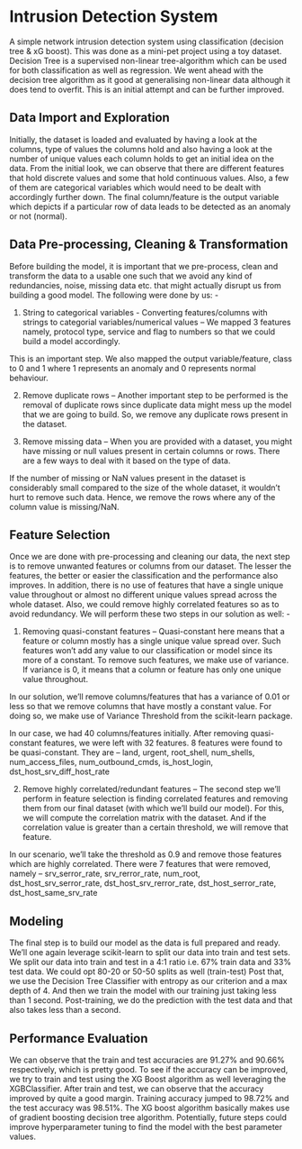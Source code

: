 # Intrusion Detection System

A simple network intrusion detection system using classification (decision tree &amp; xG boost). This was done as a mini-pet project using a toy dataset. Decision Tree is a supervised non-linear tree-algorithm which can be used for both classification as well as regression. We went ahead with the decision tree algorithm as it good at generalising non-linear data although it does tend to overfit. This is an initial attempt and can be further improved.

## Data Import and Exploration

Initially, the dataset is loaded and evaluated by having a look at the columns, type of values the columns hold and also having a look at the number of unique values each column holds to get an initial idea on the data.
From the initial look, we can observe that there are different features that hold discrete values and some that hold continuous values. Also, a few of them are categorical variables which would need to be dealt with accordingly further down.
The final column/feature is the output variable which depicts if a particular row of data leads to be detected as an anomaly or not (normal).

## Data Pre-processing, Cleaning & Transformation

Before building the model, it is important that we pre-process, clean and transform the data to a usable one such that we avoid any kind of redundancies, noise, missing data etc. that might actually disrupt us from building a good model.
The following were done by us: -

1.	String to categorical variables - Converting features/columns with strings to categorial variables/numerical values – We mapped 3 features namely, protocol type, service and flag to numbers so that we could build a model accordingly.

This is an important step. We also mapped the output variable/feature, class to 0 and 1 where 1 represents an anomaly and 0 represents normal behaviour.

2.	Remove duplicate rows – Another important step to be performed is the removal of duplicate rows since duplicate data might mess up the model that we are going to build. So, we remove any duplicate rows present in the dataset.


3.	Remove missing data – When you are provided with a dataset, you might have missing or null values present in certain columns or rows. There are a few ways to deal with it based on the type of data.

If the number of missing or NaN values present in the dataset is considerably small compared to the size of the whole dataset, it wouldn’t hurt to remove such data. Hence, we remove the rows where any of the column value is missing/NaN.

## Feature Selection

Once we are done with pre-processing and cleaning our data, the next step is to remove unwanted features or columns from our dataset. The lesser the features, the better or easier the classification and the performance also improves.
In addition, there is no use of features that have a single unique value throughout or almost no different unique values spread across the whole dataset. Also, we could remove highly correlated features so as to avoid redundancy.
We will perform these two steps in our solution as well: -
1.	Removing quasi-constant features – Quasi-constant here means that a feature or column mostly has a single unique value spread over. Such features won’t add any value to our classification or model since its more of a constant. To remove such features, we make use of variance. If variance is 0, it means that a column or feature has only one unique value throughout.

In our solution, we’ll remove columns/features that has a variance of 0.01 or less so that we remove columns that have mostly a constant value. For doing so, we make use of Variance Threshold from the scikit-learn package.

In our case, we had 40 columns/features initially. After removing quasi-constant features, we were left with 32 features. 8 features were found to be quasi-constant. They are – land, urgent, root_shell, num_shells, num_access_files, num_outbound_cmds, is_host_login, dst_host_srv_diff_host_rate

2.	Remove highly correlated/redundant features – The second step we’ll perform in feature selection is finding correlated features and removing them from our final dataset (with which we’ll build our model). For this, we will compute the correlation matrix with the dataset. And if the correlation value is greater than a certain threshold, we will remove that feature. 

In our scenario, we’ll take the threshold as 0.9 and remove those features which are highly correlated. There were 7 features that were removed, namely – srv_serror_rate, srv_rerror_rate, num_root, dst_host_srv_serror_rate, dst_host_srv_rerror_rate, dst_host_serror_rate, dst_host_same_srv_rate

## Modeling

The final step is to build our model as the data is full prepared and ready. We’ll one again leverage scikit-learn to split our data into train and test sets.
We split our data into train and test in a 4:1 ratio i.e. 67% train data and 33% test data. We could opt 80-20 or 50-50 splits as well (train-test)
Post that, we use the Decision Tree Classifier with entropy as our criterion and a max depth of 4. And then we train the model with our training just taking less than 1 second. Post-training, we do the prediction with the test data and that also takes less than a second.

## Performance Evaluation

We can observe that the train and test accuracies are 91.27% and 90.66% respectively, which is pretty good. To see if the accuracy can be improved, we try to train and test using the XG Boost algorithm as well leveraging the XGBClassifier. After train and test, we can observe that the accuracy improved by quite a good margin.
Training accuracy jumped to 98.72% and the test accuracy was 98.51%. The XG boost algorithm basically makes use of gradient boosting decision tree algorithm. Potentially, future steps could improve hyperparameter tuning to find the model with the best parameter values.
